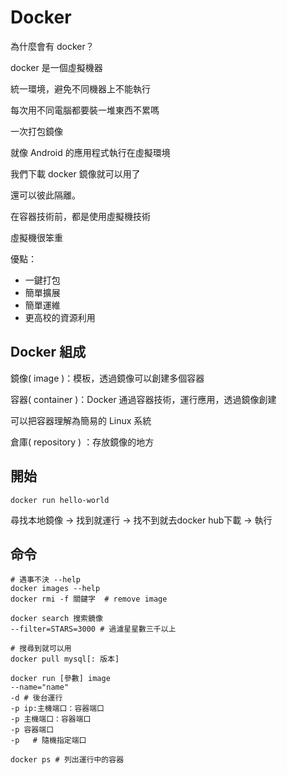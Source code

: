 # Docker

為什麼會有 docker？

docker 是一個虛擬機器

統一環境，避免不同機器上不能執行

每次用不同電腦都要裝一堆東西不累嗎

一次打包鏡像

就像 Android 的應用程式執行在虛擬環境

我們下載 docker 鏡像就可以用了

還可以彼此隔離。

在容器技術前，都是使用虛擬機技術

虛擬機很笨重

優點：

- 一鍵打包
- 簡單擴展
- 簡單運維
- 更高校的資源利用

## Docker 組成

鏡像( image )：模板，透過鏡像可以創建多個容器

容器( container )：Docker 通過容器技術，運行應用，透過鏡像創建

可以把容器理解為簡易的 Linux 系統

倉庫( repository ) ：存放鏡像的地方

## 開始

```shell
docker run hello-world
```

尋找本地鏡像 -> 找到就運行 -> 找不到就去docker hub下載 -> 執行 

## 命令

```shell
# 遇事不決 --help
docker images --help
docker rmi -f 關鍵字  # remove image

docker search 搜索鏡像
--filter=STARS=3000 # 過濾星星數三千以上

# 搜尋到就可以用
docker pull mysql[: 版本]

docker run [參數] image
--name="name"
-d # 後台運行
-p ip:主機端口：容器端口
-p 主機端口：容器端口
-p 容器端口
-p   # 隨機指定端口

docker ps # 列出運行中的容器
```

